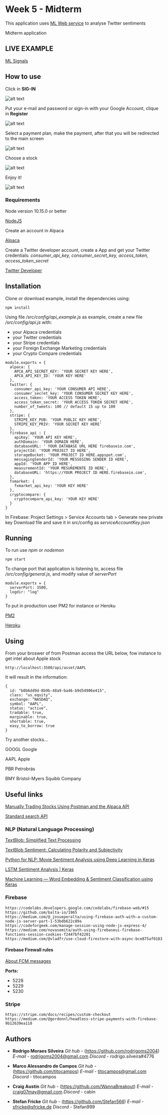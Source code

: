 # Week 5 - Midterm

This application uses [ML Web service](https://github.com/rodrigoms2004/FinanceML_API) to analyse Twitter sentiments

Midterm application

## LIVE EXAMPLE

[ML Signals](http://finance.rmsmath.com.br:3500)

## How to use

Click in **SIG-IN**

![alt text](https://github.com/rodrigoms2004/FinanceMidTermSiraj2019/blob/master/documentation/img/1-main.png)


Put your e-mail and password or sign-in with your Google Account, clique in **Register**

![alt text](https://github.com/rodrigoms2004/FinanceMidTermSiraj2019/blob/master/documentation/img/2-login.png)


Select a payment plan, make the payment, after that you will be redirected to the main screen 

![alt text](https://github.com/rodrigoms2004/FinanceMidTermSiraj2019/blob/master/documentation/img/3-pay.png)


Choose a stock

![alt text](https://github.com/rodrigoms2004/FinanceMidTermSiraj2019/blob/master/documentation/img/4-stocks.png)


Enjoy it!

![alt text](https://github.com/rodrigoms2004/FinanceMidTermSiraj2019/blob/master/documentation/img/5-enjoy.png)



### Requirements

Node version 10.15.0 or better

[NodeJS](https://nodejs.org)

Create an account in Alpaca

[Alpaca](https://alpaca.markets/)


Create a Twitter developer account, create a App and get your Twitter credentials:
*consumer_api_key, consumer_secret_key, access_token, access_token_secret*

[Twitter Developer](https://developer.twitter.com)


## Installation

Clone or download example, install the dependencies using:
```
npm install
```

Using file */src/config/api_example.js* as example, create a new file */src/config/api.js* with:

* your Alpaca credentials
* your Twitter credentials
* your Stripe credentials
* your Foreign Exchange Marketing credentials
* your Crypto Compare credentials

```
module.exports = {
  alpaca: {
    APCA_API_SECRET_KEY: 'YOUR SECRET KEY HERE',
    APCA_API_KEY_ID: 'YOUR KEY HERE'
  },
  twitter: {
    consumer_api_key: 'YOUR CONSUMER API HERE',
    consumer_secret_key: 'YOUR CONSUMER SECRET KEY HERE',
    access_token: 'YOUR ACCESS TOKEN HERE',
    access_token_secret: 'YOUR ACCESS TOKEN SECRET HERE',
    number_of_tweets: 100 // default 15 up to 100
  },
  stripe: {
    STRIPE_KEY_PUB: 'YOUR PUBLIC KEY HERE',
    STRIPE_KEY_PRIV: 'YOUR SECRET KEY HERE'
  },
  firebase_api : {
    apiKey: 'YOUR API KEY HERE',
    authDomain: 'YOUR DOMAIN HERE',
    databaseURL: ' YOUR DATABASE URL HERE firebaseio.com',
    projectId: 'YOUR PROJECT ID HERE',
    storageBucket: 'YOUR PROJECT ID HERE.appspot.com',
    messagingSenderId: 'YOUR MESSEGING SENDER ID HERE',
    appId: 'YOUR APP ID HERE',
    measurementId: 'YOUR MESUREMENTE ID HERE',
    databaseURL: 'https://YOUR PROJECT ID HERE.firebaseio.com',
  },
  fxmarket: {
    fxmarket_api_key: 'YOUR KEY HERE'
  },
  cryptocompare: {
    cryptocompare_api_key: 'YOUR KEY HERE'
  }
}
```

In Firebase: Project Settings > Service Accounts tab > Generate new private key
Download file and save it in src/config as *serviceAccountKey.json*


## Running

To run use *npm* or *nodemon*
```
npm start
```

To change port that application is listening to, access file */src/config/general.js*, and modify value of *serverPort*
```
module.exports = {
  serverPort: 3500,
  logdir: "log"
}
```

To put in production user PM2 for instance or Heroku

[PM2](http://pm2.keymetrics.io)

[Heroku](https://www.heroku.com)

## Using

From your broswer of from Postman access the URL below, fow instance to get intel about Apple stock
```
http://localhost:3500/api/asset/AAPL
```

It will result in the information:

```
{
  id: "b0b6dd9d-8b9b-48a9-ba46-b9d54906e415",
  class: "us_equity",
  exchange: "NASDAQ",
  symbol: "AAPL",
  status: "active",
  tradable: true,
  marginable: true,
  shortable: true,
  easy_to_borrow: true
}
```

Try another stocks...

GOOGL   Google

AAPL    Apple

PBR     Petrobrás

BMY     Bristol-Myers Squibb Company


## Useful links

[Manually Trading Stocks Using Postman and the Alpaca API](https://medium.com/automation-generation/manually-trading-stocks-using-postman-and-the-alpaca-api-f45542d33143)

[Standard search API](https://developer.twitter.com/en/docs/tweets/search/api-reference/get-search-tweets)


### NLP (Natural Language Processing)

[TextBlob: Simplified Text Processing](https://textblob.readthedocs.io/en/dev/)

[TextBlob Sentiment: Calculating Polarity and Subjectivity](https://planspace.org/20150607-textblob_sentiment/)

[Python for NLP: Movie Sentiment Analysis using Deep Learning in Keras](https://stackabuse.com/python-for-nlp-movie-sentiment-analysis-using-deep-learning-in-keras)

[LSTM Sentiment Analysis | Keras](https://www.kaggle.com/ngyptr/lstm-sentiment-analysis-keras)

[Machine Learning — Word Embedding & Sentiment Classification using Keras](https://towardsdatascience.com/machine-learning-word-embedding-sentiment-classification-using-keras-b83c28087456)

### Firebase
```
https://codelabs.developers.google.com/codelabs/firebase-web/#15
https://github.com/balta-io/1965
https://medium.com/@_josueperalta/using-firebase-auth-with-a-custom-node-js-server-part-1-53bdb622c89a
https://codeforgeek.com/manage-session-using-node-js-express-4/
https://medium.com/novasemita/auth-using-firebaseui-firebase-functions-session-cookies-f2447bf42201
https://medium.com/@vladfr/use-cloud-firestore-with-async-bce875af0183
```

#### Firebase Firewall rules

[About FCM messages](https://firebase.google.com/docs/cloud-messaging/concept-options)

**Ports:**
* 5228
* 5229
* 5230

### Stripe
```
https://stripe.com/docs/recipes/custom-checkout
https://medium.com/@gordonnl/headless-stripe-payments-with-firebase-9b12639ea118
```

## Authors

* **Rodrigo Moraes Silveira**
*Git hub* - (https://github.com/rodrigoms2004)
*E-mail*  - rodrigoms2004@gmail.com
*Discord* - rodrigo.silveira#4776

* **Marco Alessandro de Campos**
*Git hub* - (https://github.com/titocampos)
*E-mail*  - titocampos@gmail.com
*Discord* - titocampos

* **Craig Austin**
*Git hub* - (https://github.com/WannaBreakout)
*E-mail*  - craig07may@gmail.com
*Discord* - cabin

* **Stefan Fricke**
*Git hub* - (https://github.com/Stefan566)
*E-mail*  - sfricke@sfricke.de
*Discord* - Stefan999
